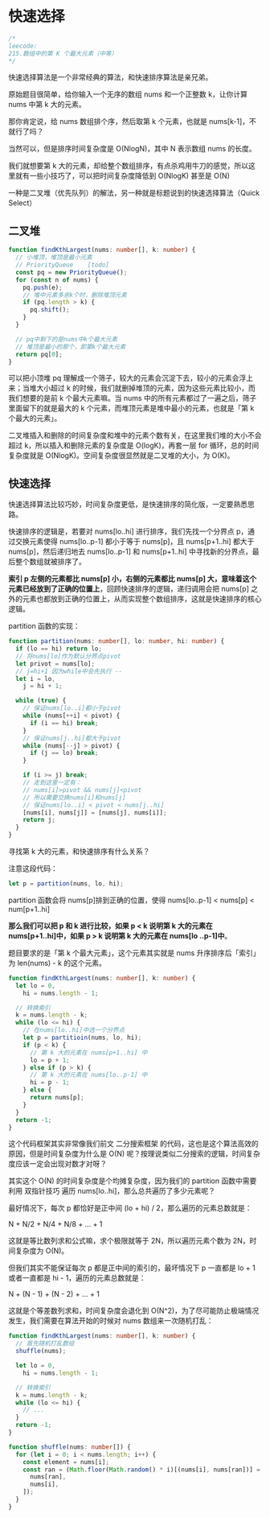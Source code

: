 # 快速选择

```typescript
/*
leecode:
215.数组中的第 K 个最大元素（中等）
*/
```

快速选择算法是一个非常经典的算法，和快速排序算法是亲兄弟。

原始题目很简单，给你输入一个无序的数组 nums 和一个正整数 k，让你计算 nums 中第 k 大的元素。

那你肯定说，给 nums 数组排个序，然后取第 k 个元素，也就是 nums[k-1]，不就行了吗？

当然可以，但是排序时间复杂度是 O(NlogN)，其中 N 表示数组 nums 的长度。

我们就想要第 k 大的元素，却给整个数组排序，有点杀鸡用牛刀的感觉，所以这里就有一些小技巧了，可以把时间复杂度降低到 O(NlogK) 甚至是 O(N)

一种是二叉堆（优先队列）的解法，另一种就是标题说到的快速选择算法（Quick Select）

## 二叉堆

```typescript
function findKthLargest(nums: number[], k: number) {
  // 小堆顶，堆顶是最小元素
  // PriorityQueue    [todo]
  const pq = new PriorityQueue();
  for (const n of nums) {
    pq.push(e);
    // 堆中元素多余k个时，删除堆顶元素
    if (pq.length > k) {
      pq.shift();
    }
  }

  // pq中剩下的是nums中k个最大元素
  // 堆顶是最小的那个，即第k个最大元素
  return pq[0];
}
```

可以把小顶堆 pq 理解成一个筛子，较大的元素会沉淀下去，较小的元素会浮上来；当堆大小超过 k 的时候，我们就删掉堆顶的元素，因为这些元素比较小，而我们想要的是前 k 个最大元素嘛。当 nums 中的所有元素都过了一遍之后，筛子里面留下的就是最大的 k 个元素，而堆顶元素是堆中最小的元素，也就是「第 k 个最大的元素」。

二叉堆插入和删除的时间复杂度和堆中的元素个数有关，在这里我们堆的大小不会超过 k，所以插入和删除元素的复杂度是 O(logK)，再套一层 for 循环，总的时间复杂度就是 O(NlogK)。空间复杂度很显然就是二叉堆的大小，为 O(K)。

## 快速选择

快速选择算法比较巧妙，时间复杂度更低，是快速排序的简化版，一定要熟悉思路。

快速排序的逻辑是，若要对 nums[lo..hi] 进行排序，我们先找一个分界点 p，通过交换元素使得 nums[lo..p-1] 都小于等于 nums[p]，且 nums[p+1..hi] 都大于 nums[p]，然后递归地去 nums[lo..p-1] 和 nums[p+1..hi] 中寻找新的分界点，最后整个数组就被排序了。

**索引 p 左侧的元素都比 nums[p] 小，右侧的元素都比 nums[p] 大，意味着这个元素已经放到了正确的位置上**，回顾快速排序的逻辑，递归调用会把 nums[p] 之外的元素也都放到正确的位置上，从而实现整个数组排序，这就是快速排序的核心逻辑。

partition 函数的实现：

```typescript
function partition(nums: number[], lo: number, hi: number) {
  if (lo == hi) return lo;
  // 将nums[lo]作为默认分界点pivot
  let privot = nums[lo];
  // j=hi+1 因为while中会先执行 --
  let i = lo,
    j = hi + 1;

  while (true) {
    // 保证nums[lo..i]都小于pivot
    while (nums[++i] < pivot) {
      if (i == hi) break;
    }
    // 保证nums[j..hi]都大于pivot
    while (nums[--j] > pivot) {
      if (j == lo) break;
    }

    if (i >= j) break;
    // 走到这里一定有：
    // nums[i]>pivot && nums[j]<pivot
    // 所以需要交换nums[i]和nums[j]
    // 保证nums[lo..i] < pivot < nums[j..hi]
    [nums[i], nums[j]] = [nums[j], nums[i]];
    return j;
  }
}
```

寻找第 k 大的元素，和快速排序有什么关系？

注意这段代码：

```typescript
let p = partition(nums, lo, hi);
```

partition 函数会将 nums[p]排到正确的位置，使得 nums[lo..p-1] < nums[p] < num[p+1..hi]

**那么我们可以把 p 和 k 进行比较，如果 p < k 说明第 k 大的元素在 nums[p+1..hi]中，如果 p > k 说明第 k 大的元素在 nums[lo ..p-1]中**。

题目要求的是「第 k 个最大元素」，这个元素其实就是 nums 升序排序后「索引」为 len(nums) - k 的这个元素。

```typescript
function findKthLargest(nums: number[], k: number) {
  let lo = 0,
    hi = nums.length - 1;

  // 转换索引
  k = nums.length - k;
  while (lo <= hi) {
    // 在nums[lo..hi]中选一个分界点
    let p = partitioin(nums, lo, hi);
    if (p < k) {
      // 第 k 大的元素在 nums[p+1..hi] 中
      lo = p + 1;
    } else if (p > k) {
      // 第 k 大的元素在 nums[lo..p-1] 中
      hi = p - 1;
    } else {
      return nums[p];
    }
  }
  return -1;
}
```

这个代码框架其实非常像我们前文 二分搜索框架 的代码，这也是这个算法高效的原因，但是时间复杂度为什么是 O(N) 呢？按理说类似二分搜索的逻辑，时间复杂度应该一定会出现对数才对呀？

其实这个 O(N) 的时间复杂度是个均摊复杂度，因为我们的 partition 函数中需要利用 双指针技巧 遍历 nums[lo..hi]，那么总共遍历了多少元素呢？

最好情况下，每次 p 都恰好是正中间 (lo + hi) / 2，那么遍历的元素总数就是：

N + N/2 + N/4 + N/8 + ... + 1

这就是等比数列求和公式嘛，求个极限就等于 2N，所以遍历元素个数为 2N，时间复杂度为 O(N)。

但我们其实不能保证每次 p 都是正中间的索引的，最坏情况下 p 一直都是 lo + 1 或者一直都是 hi - 1，遍历的元素总数就是：

N + (N - 1) + (N - 2) + ... + 1

这就是个等差数列求和，时间复杂度会退化到 O(N^2)，为了尽可能防止极端情况发生，我们需要在算法开始的时候对 nums 数组来一次随机打乱：

```typescript
function findKthLargest(nums: number[], k: number) {
  // 首先随机打乱数组
  shuffle(nums);

  let lo = 0,
    hi = nums.length - 1;

  // 转换索引
  k = nums.length - k;
  while (lo <= hi) {
    // ...
  }
  return -1;
}

function shuffle(nums: number[]) {
  for (let i = 0; i < nums.length; i++) {
    const element = nums[i];
    const ran = (Math.floor(Math.random() * i)[(nums[i], nums[ran])] = [
      nums[ran],
      nums[i],
    ]);
  }
}
```
